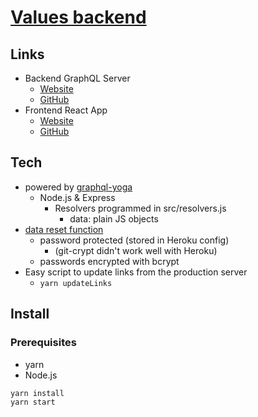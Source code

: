 # [Values backend](https://fullchee-values-backend.herokuapp.com/)

## Links

- Backend GraphQL Server
  - [Website](https://fullchee-values-backend.herokuapp.com/)
  - [GitHub](https://github.com/Fullchee/values-backend)
- Frontend React App
  - [Website](https://fullchee-values.netlify.com/)
  - [GitHub](https://github.com/Fullchee/values-client)

## Tech

- powered by [graphql-yoga](https://github.com/prisma-labs/graphql-yoga)
  - Node.js & Express
    - Resolvers programmed in src/resolvers.js
      - data: plain JS objects
- [data reset function](https://fullchee-values-backend.herokuapp.com/reset)
  - password protected (stored in Heroku config)
    - (git-crypt didn't work well with Heroku)
  - passwords encrypted with bcrypt
- Easy script to update links from the production server
  - `yarn updateLinks`

## Install

### Prerequisites

- yarn
- Node.js

```bash
yarn install
yarn start
```
